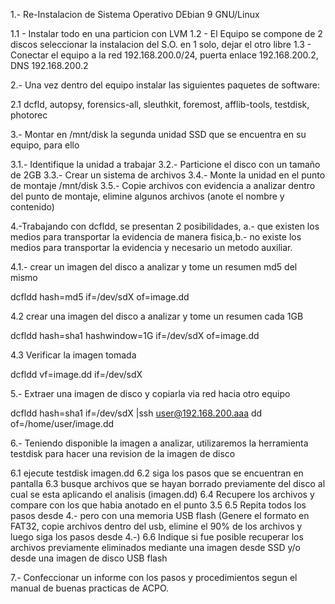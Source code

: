 1.- Re-Instalacion de Sistema Operativo DEbian 9 GNU/Linux 

1.1 - Instalar todo en una particion con LVM
1.2 - El Equipo se compone de 2 discos seleccionar la instalacion del S.O. en 1 solo, dejar el otro libre
1.3 - Conectar el equipo a la red 192.168.200.0/24, puerta enlace 192.168.200.2, DNS 192.168.200.2

2.- Una vez dentro del equipo instalar las siguientes paquetes de software:

2.1 dcfld, autopsy, forensics-all, sleuthkit, foremost, afflib-tools, testdisk, photorec

3.- Montar en /mnt/disk la segunda unidad SSD que se encuentra en su equipo, para ello

3.1.- Identifique la unidad a trabajar
3.2.- Particione el disco con un tamaño de 2GB
3.3.- Crear un sistema de archivos
3.4.- Monte la unidad en el punto de montaje /mnt/disk
3.5.- Copie archivos con evidencia a analizar dentro del punto de montaje, elimine algunos archivos (anote el nombre y contenido)

4.-Trabajando con dcfldd, se presentan 2 posibilidades, a.- que existen los medios para transportar la evidencia de manera fisica,b.- no existe los medios para transportar la evidencia y necesario un metodo auxiliar.

4.1.- crear un imagen del disco a analizar y tome un resumen md5 del mismo

dcfldd hash=md5 if=/dev/sdX of=image.dd

4.2 crear una imagen del disco a analizar y tome un resumen cada 1GB

dcfldd hash=sha1 hashwindow=1G if=/dev/sdX of=image.dd

4.3 Verificar la imagen tomada

dcfldd vf=image.dd if=/dev/sdX

5.- Extraer una imagen de disco y copiarla via red hacia otro equipo

dcfldd hash=sha1 if=/dev/sdX |ssh user@192.168.200.aaa dd of=/home/user/image.dd

6.- Teniendo disponible la imagen a analizar, utilizaremos la herramienta testdisk para hacer una revision de la imagen de disco

6.1 ejecute testdisk imagen.dd
6.2 siga los pasos que se encuentran en pantalla
6.3 busque archivos que se hayan borrado previamente del disco al cual se esta aplicando el analisis (imagen.dd)
6.4 Recupere los archivos y compare con los que habia anotado en el punto 3.5
6.5 Repita todos los pasos desde 4.- pero con una memoria USB flash (Genere el formato en FAT32, copie archivos dentro del usb, elimine el 90% de los archivos y luego siga los pasos desde 4.-)
6.6 Indique si fue posible recuperar los archivos previamente eliminados mediante una imagen desde SSD y/o desde una imagen de disco USB flash

7.- Confeccionar un informe con los pasos y procedimientos segun el manual de buenas practicas de ACPO.





